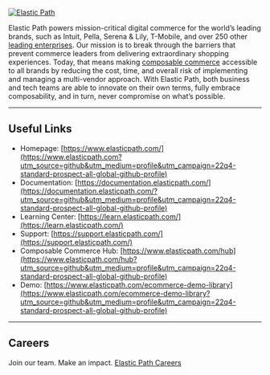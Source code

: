 [![Elastic Path](https://raw.githubusercontent.com/elasticpath/.github/main/profile/banner.png)](https://www.elasticpath.com?utm_source=github&utm_medium=profile&utm_campaign=22q4-standard-prospect-all-global-github-profile)
<!--[![Elastic Path](banner.svg)](https://www.elasticpath.com)-->

Elastic Path powers mission-critical digital commerce for the world’s leading brands, such as Intuit, Pella, Serena & Lily, T-Mobile, and over 250 other [leading enterprises](https://www.elasticpath.com/case-studies?utm_source=github&utm_medium=profile&utm_campaign=22q4-standard-prospect-all-global-github-profile).  Our mission is to break through the barriers that prevent commerce leaders from delivering extraordinary shopping experiences. Today, that means making [composable commerce](https://www.elasticpath.com/composable-commerce?utm_source=github&utm_medium=profile&utm_campaign=22q4-standard-prospect-all-global-github-profile) accessible to all brands by reducing the cost, time, and overall risk of implementing and managing a multi-vendor approach. With Elastic Path, both business and tech teams are able to innovate on their own terms, fully embrace composability, and in turn, never compromise on what’s possible.

---

## Useful Links

- Homepage: [https://www.elasticpath.com/](https://www.elasticpath.com?utm_source=github&utm_medium=profile&utm_campaign=22q4-standard-prospect-all-global-github-profile)
- Documentation: [https://documentation.elasticpath.com/](https://documentation.elasticpath.com/?utm_source=github&utm_medium=profile&utm_campaign=22q4-standard-prospect-all-global-github-profile)
- Learning Center: [https://learn.elasticpath.com/](https://learn.elasticpath.com/)
- Support: [https://support.elasticpath.com/](https://support.elasticpath.com/)
- Composable Commerce Hub: [https://www.elasticpath.com/hub](https://www.elasticpath.com/hub?utm_source=github&utm_medium=profile&utm_campaign=22q4-standard-prospect-all-global-github-profile)
- Demo: [https://www.elasticpath.com/ecommerce-demo-library](https://www.elasticpath.com/ecommerce-demo-library?utm_source=github&utm_medium=profile&utm_campaign=22q4-standard-prospect-all-global-github-profile)

---

## Careers

Join our team. Make an impact. [Elastic Path Careers](https://www.elasticpath.com/company/ecommerce-jobs?utm_source=github&utm_medium=profile&utm_campaign=22q4-standard-prospect-all-global-github-profile)
